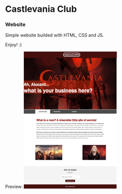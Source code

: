 # Castlevania Club
### Website

Simple website builded with HTML, CSS and JS.

Enjoy! :)

Preview:
<img src="printscreen.png" style="width: 300px" />